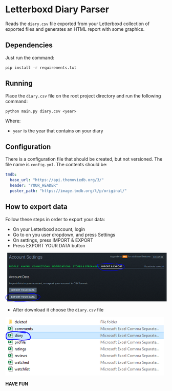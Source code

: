 # Letterboxd Diary Parser

Reads the `diary.csv` file exported from your Letterboxd collection of exported files and generates an HTML report with
some graphics.

## Dependencies

Just run the command:

```shell
pip install -r requirements.txt
```

## Running

Place the `diary.csv` file on the root project directory and run the following command:

```shell
python main.py diary.csv <year>
```

Where:

* `year` is the year that contains on your diary

## Configuration

There is a configuration file that should be created, but not versioned. The file name is `config.yml`. The contents should be:

```yaml
tmdb:
  base_url: "https://api.themoviedb.org/3/"
  header: "YOUR_HEADER"
  poster_path: "https://image.tmdb.org/t/p/original/"
```

## How to export data

Follow these steps in order to export your data:

* On your Letterboxd account, login
* Go to on you user dropdown, and press Settings
* On settings, press IMPORT & EXPORT
* Press EXPORT YOUR DATA button

![Export Data](docs/letterboxd_export_data.PNG)

* After download it choose the `diary.csv` file

![](docs/letterboxd_exported_files_diary.PNG)

**HAVE FUN**